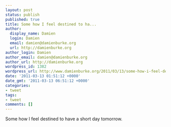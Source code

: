 ```yaml
---
layout: post
status: publish
published: true
title: Some how I feel destined to ha...
author:
  display_name: Damien
  login: Damien
  email: damien@damienburke.org
  url: http://damienburke.org
author_login: Damien
author_email: damien@damienburke.org
author_url: http://damienburke.org
wordpress_id: 1382
wordpress_url: http://www.damienburke.org/2011/03/13/some-how-i-feel-destined-to-ha/
date: '2011-03-13 01:51:12 +0000'
date_gmt: '2011-03-13 06:51:12 +0000'
categories:
- tweet
tags:
- tweet
comments: []
---
```

<p>Some how I feel destined to have a short day tomorrow.</p>
